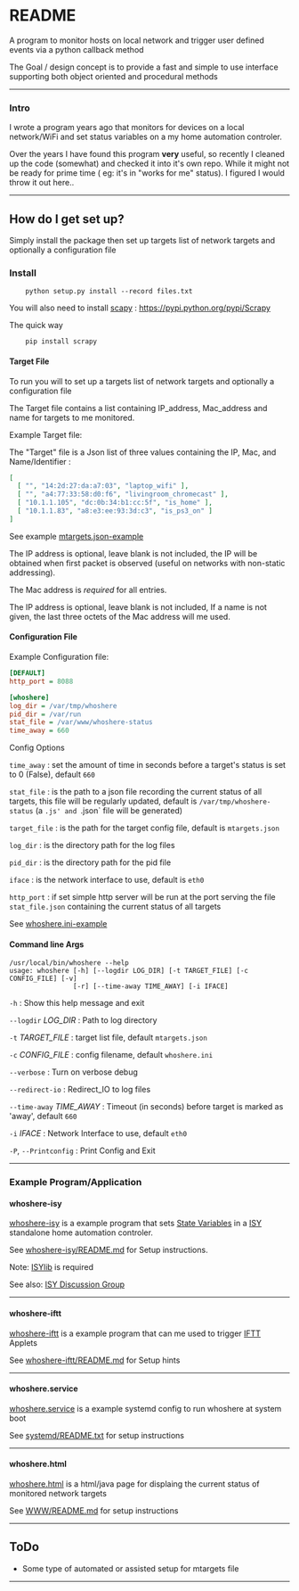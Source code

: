 # README #

A program to monitor hosts on local network and trigger user defined events via a python callback method

The Goal / design concept is to provide a fast and simple to use interface
supporting both object oriented and procedural methods

-------

### Intro ###

I wrote a program years ago that monitors for devices on a local network/WiFi and set status variables on a my home automation controler.

Over the years I have found this program **very** useful, so recently I cleaned up the code (somewhat) and checked it into it's own repo.
While it might not be ready for prime time ( eg: it's in "works for me" status). I figured I would throw it out here..

-------

## How do I get set up? ##

Simply install the package then set up targets list of network targets and optionally a configuration file


### Install ###
```shell
    python setup.py install --record files.txt
```

You will also need to install [scapy](http://doc.scrapy.org/) :
https://pypi.python.org/pypi/Scrapy

The quick way

```shell
    pip install scrapy
```


#### Target File ####
To run you will to set up a targets list of network targets and optionally a configuration file

The Target file contains a list containing IP_address, Mac_address and name for targets to me monitored.


Example Target file:

The "Target" file is a Json list of three values containing the IP, Mac, and Name/Identifier :

```json
[
  [ "", "14:2d:27:da:a7:03", "laptop_wifi" ],
  [ "", "a4:77:33:58:d0:f6", "livingroom_chromecast" ],
  [ "10.1.1.105", "dc:0b:34:b1:cc:5f", "is_home" ],
  [ "10.1.1.83", "a8:e3:ee:93:3d:c3", "is_ps3_on" ]
]
```
See example [mtargets.json-example](/mtargets.json-example)

The IP address is optional, leave blank is not included, the IP will be obtained when first packet is observed (useful on networks with non-static addressing).

The Mac address is *required* for all entries.

The IP address is optional, leave blank is not included, If a name is not given, the last three octets of the Mac address will me used.


#### Configuration File ####

Example Configuration file:

```ini
[DEFAULT]
http_port = 8088

[whoshere]
log_dir = /var/tmp/whoshere
pid_dir = /var/run
stat_file = /var/www/whoshere-status
time_away = 660

```


Config Options


`time_away`
: set the amount of time in seconds before a target's status is set to 0 (False), default `660`

`stat_file`
: is the path to a json file recording the current status of all targets, this file will be regularly updated, default is `/var/tmp/whoshere-status` (a `.js' and `.json` file will be generated)

`target_file`
: is the path for the target config file, default is `mtargets.json`

`log_dir`
: is the directory path for the log files

`pid_dir`
: is the directory path for the pid file

`iface`
: is the network interface to use, default is `eth0`

`http_port`
: if set simple http server will be run at the port serving the file `stat_file.json` containing the current status of all targets

See [whoshere.ini-example](/whoshere.ini-example)

#### Command line Args ####

```
/usr/local/bin/whoshere --help
usage: whoshere [-h] [--logdir LOG_DIR] [-t TARGET_FILE] [-c CONFIG_FILE] [-v]
                [-r] [--time-away TIME_AWAY] [-i IFACE]
```



`-h`
: Show this help message and exit

`--logdir` *LOG_DIR*
:  Path to log directory

`-t` *TARGET_FILE*
:  target list file,
   default `mtargets.json`

`-c` *CONFIG_FILE*
:   config filename, default `whoshere.ini`

`--verbose`
: Turn on verbose debug

`--redirect-io`
: Redirect_IO to log files

`--time-away` *TIME_AWAY*
: Timeout (in seconds) before target is marked as 'away',
  default `660`

`-i` *IFACE*
:  Network Interface to use,
   default `eth0`

`-P`, `--Printconfig`
: Print Config and Exit


-------

### Example Program/Application ###

#### whoshere-isy ####

[whoshere-isy](/whoshere-isy/whoshere-isy.py) is a example program that sets [State Variables](https://wiki.universal-devices.com/index.php?title=ISY-99i/ISY-26_INSTEON:Variable_Details) in a [ISY](http://www.universal-devices.com/residential/) standalone home automation controler.

See [whoshere-isy/README.md](/whoshere-isy/README.md) for Setup instructions.

Note: [ISYlib](https://github.com/evilpete/ISYlib-python) is required

See also: [ISY Discussion Group](http://forum.universal-devices.com/topic/22106-whoshere/)

-------

#### whoshere-iftt ####

[whoshere-iftt](/whoshere-iftt/whoshere-iftt.py) is a example program that can me used to trigger [IFTT](https://ifttt.com/) Applets

See [whoshere-iftt/README.md](/whoshere-iftt/README.md) for Setup hints

-------

#### whoshere.service ####

[whoshere.service](/systemdt/whoshere.service) is a example systemd config to run whoshere at system boot

See [systemd/README.txt](/systemd/README.txt) for setup instructions

-------

#### whoshere.html ####

[whoshere.html](/WWW/whoshere.html) is a html/java page for displaing the current status of monitored network targets


See [WWW/README.md](/WWW/README.md) for setup instructions

-------

## ToDo ##

* Some type of automated or assisted setup for mtargets file

-------
